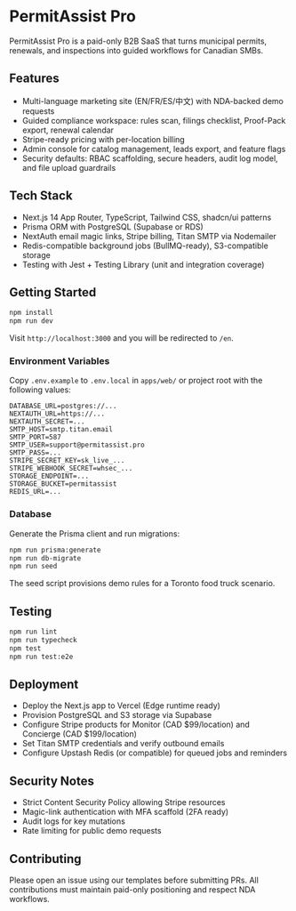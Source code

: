 # PermitAssist Pro

PermitAssist Pro is a paid-only B2B SaaS that turns municipal permits, renewals, and inspections into guided workflows for Canadian SMBs.

## Features

- Multi-language marketing site (EN/FR/ES/中文) with NDA-backed demo requests
- Guided compliance workspace: rules scan, filings checklist, Proof-Pack export, renewal calendar
- Stripe-ready pricing with per-location billing
- Admin console for catalog management, leads export, and feature flags
- Security defaults: RBAC scaffolding, secure headers, audit log model, and file upload guardrails

## Tech Stack

- Next.js 14 App Router, TypeScript, Tailwind CSS, shadcn/ui patterns
- Prisma ORM with PostgreSQL (Supabase or RDS)
- NextAuth email magic links, Stripe billing, Titan SMTP via Nodemailer
- Redis-compatible background jobs (BullMQ-ready), S3-compatible storage
- Testing with Jest + Testing Library (unit and integration coverage)

## Getting Started

```bash
npm install
npm run dev
```

Visit `http://localhost:3000` and you will be redirected to `/en`.

### Environment Variables

Copy `.env.example` to `.env.local` in `apps/web/` or project root with the following values:

```
DATABASE_URL=postgres://...
NEXTAUTH_URL=https://...
NEXTAUTH_SECRET=...
SMTP_HOST=smtp.titan.email
SMTP_PORT=587
SMTP_USER=support@permitassist.pro
SMTP_PASS=...
STRIPE_SECRET_KEY=sk_live_...
STRIPE_WEBHOOK_SECRET=whsec_...
STORAGE_ENDPOINT=...
STORAGE_BUCKET=permitassist
REDIS_URL=...
```

### Database

Generate the Prisma client and run migrations:

```bash
npm run prisma:generate
npm run db-migrate
npm run seed
```

The seed script provisions demo rules for a Toronto food truck scenario.

## Testing

```bash
npm run lint
npm run typecheck
npm test
npm run test:e2e
```

## Deployment

- Deploy the Next.js app to Vercel (Edge runtime ready)
- Provision PostgreSQL and S3 storage via Supabase
- Configure Stripe products for Monitor (CAD $99/location) and Concierge (CAD $199/location)
- Set Titan SMTP credentials and verify outbound emails
- Configure Upstash Redis (or compatible) for queued jobs and reminders

## Security Notes

- Strict Content Security Policy allowing Stripe resources
- Magic-link authentication with MFA scaffold (2FA ready)
- Audit logs for key mutations
- Rate limiting for public demo requests

## Contributing

Please open an issue using our templates before submitting PRs. All contributions must maintain paid-only positioning and respect NDA workflows.
